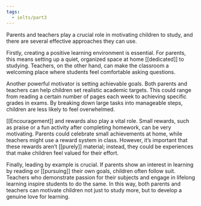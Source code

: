 ```yaml
---
tags:
  - ielts/part3
---
```

Parents and teachers play a crucial role in motivating children to study, and there are several effective approaches they can use.

Firstly, creating a positive learning environment is essential. For parents, this means setting up a quiet, organized space at home [[dedicated]] to studying. Teachers, on the other hand, can make the classroom a welcoming place where students feel comfortable asking questions.

Another powerful motivator is setting achievable goals. Both parents and teachers can help children set realistic academic targets. This could range from reading a certain number of pages each week to achieving specific grades in exams. By breaking down large tasks into manageable steps, children are less likely to feel overwhelmed.

[[Encouragement]] and rewards also play a vital role. Small rewards, such as praise or a fun activity after completing homework, can be very motivating. Parents could celebrate small achievements at home, while teachers might use a reward system in class. However, it’s important that these rewards aren’t [[purely]] material; instead, they could be experiences that make children feel valued for their effort.

Finally, leading by example is crucial. If parents show an interest in learning by reading or [[pursuing]] their own goals, children often follow suit. Teachers who demonstrate passion for their subjects and engage in lifelong learning inspire students to do the same. In this way, both parents and teachers can motivate children not just to study more, but to develop a genuine love for learning.